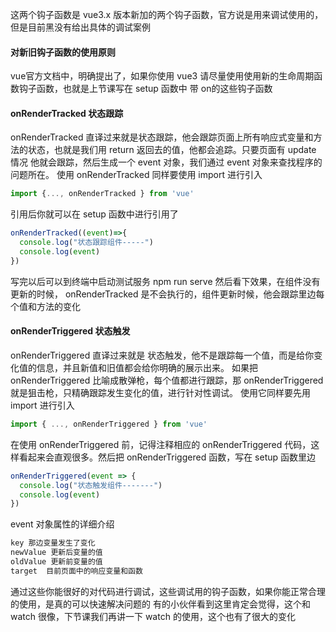 <!--
 * @Author: gaoyuan
 * @Date: 2020-10-29 14:08:06
 * @LastEditors: gaoyuan
 * @LastEditTime: 2020-10-29 15:10:22
-->
这两个钩子函数是 vue3.x 版本新加的两个钩子函数，官方说是用来调试使用的，但是目前黑没有给出具体的调试案例

#### 对新旧钩子函数的使用原则
vue官方文档中，明确提出了，如果你使用 vue3 请尽量使用使用新的生命周期函数钩子函数，也就是上节课写在 setup 函数中 带 on的这些钩子函数

#### onRenderTracked 状态跟踪
onRenderTracked 直译过来就是状态跟踪，他会跟踪页面上所有响应式变量和方法的状态，也就是我们用 return 返回去的值，他都会追踪。只要页面有 update 情况
他就会跟踪，然后生成一个 event 对象，我们通过 event 对象来查找程序的问题所在。
使用 onRenderTracked 同样要使用 import 进行引入
```javascript
import {..., onRenderTracked } from 'vue'
```
引用后你就可以在 setup 函数中进行引用了
```javascript
onRenderTracked((event)=>{
  console.log("状态跟踪组件-----")
  console.log(event)
})
``` 
写完以后可以到终端中启动测试服务 npm run serve 然后看下效果，在组件没有更新的时候， onRenderTracked 是不会执行的，组件更新时候，他会跟踪里边每个值和方法的变化

#### onRenderTriggered 状态触发
onRenderTriggered 直译过来就是 状态触发，他不是跟踪每一个值，而是给你变化值的信息，并且新值和旧值都会给你明确的展示出来。
如果把 onRenderTriggered 比喻成散弹枪，每个值都进行跟踪，那 onRenderTriggered 就是狙击枪，只精确跟踪发生变化的值，进行针对性调试。
使用它同样要先用 import 进行引入
```javascript
import { ..., onRenderTriggered } from 'vue'
```
在使用 onRenderTriggered 前，记得注释相应的 onRenderTriggered 代码，这样看起来会直观很多。然后把 onRenderTriggered 函数，写在 setup 函数里边
```javascript
onRenderTriggered(event => {
  console.log("状态触发组件-------")
  console.log(event)
})
```
event 对象属性的详细介绍
```javascript
key 那边变量发生了变化
newValue 更新后变量的值
oldValue 更新前变量的值
target  目前页面中的响应变量和函数
```
通过这些你能很好的对代码进行调试，这些调试用的钩子函数，如果你能正常合理的使用，是真的可以快速解决问题的
有的小伙伴看到这里肯定会觉得，这个和 watch 很像，下节课我们再讲一下 watch 的使用，这个也有了很大的变化